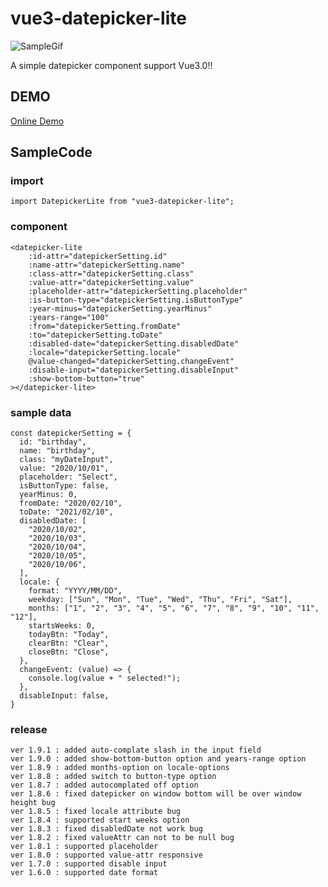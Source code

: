# vue3-datepicker-lite

![SampleGif](https://linmasahiro.github.io/vue3-datepicker-lite/sample.gif)

A simple datepicker component support Vue3.0!!

## DEMO

[Online Demo](https://linmasahiro.github.io/vue3-datepicker-lite/dist/)

## SampleCode

### import
    import DatepickerLite from "vue3-datepicker-lite";

### component
    <datepicker-lite
        :id-attr="datepickerSetting.id"
        :name-attr="datepickerSetting.name"
        :class-attr="datepickerSetting.class"
        :value-attr="datepickerSetting.value"
        :placeholder-attr="datepickerSetting.placeholder"
        :is-button-type="datepickerSetting.isButtonType"
        :year-minus="datepickerSetting.yearMinus"
        :years-range="100"
        :from="datepickerSetting.fromDate"
        :to="datepickerSetting.toDate"
        :disabled-date="datepickerSetting.disabledDate"
        :locale="datepickerSetting.locale"
        @value-changed="datepickerSetting.changeEvent"
        :disable-input="datepickerSetting.disableInput"
        :show-bottom-button="true"
    ></datepicker-lite>

### sample data
    const datepickerSetting = {
      id: "birthday",
      name: "birthday",
      class: "myDateInput",
      value: "2020/10/01",
      placeholder: "Select",
      isButtonType: false,
      yearMinus: 0,
      fromDate: "2020/02/10",
      toDate: "2021/02/10",
      disabledDate: [
        "2020/10/02",
        "2020/10/03",
        "2020/10/04",
        "2020/10/05",
        "2020/10/06",
      ],
      locale: {
        format: "YYYY/MM/DD",
        weekday: ["Sun", "Mon", "Tue", "Wed", "Thu", "Fri", "Sat"],
        months: ["1", "2", "3", "4", "5", "6", "7", "8", "9", "10", "11", "12"],
        startsWeeks: 0,
        todayBtn: "Today",
        clearBtn: "Clear",
        closeBtn: "Close",
      },
      changeEvent: (value) => {
        console.log(value + " selected!");
      },
      disableInput: false,
    }

### release
    ver 1.9.1 : added auto-complate slash in the input field
    ver 1.9.0 : added show-bottom-button option and years-range option
    ver 1.8.9 : added months-option on locale-options
    ver 1.8.8 : added switch to button-type option
    ver 1.8.7 : added autocomplated off option
    ver 1.8.6 : fixed datepicker on window bottom will be over window height bug
    ver 1.8.5 : fixed locale attribute bug
    ver 1.8.4 : supported start weeks option
    ver 1.8.3 : fixed disabledDate not work bug
    ver 1.8.2 : fixed valueAttr can not to be null bug
    ver 1.8.1 : supported placeholder
    ver 1.8.0 : supported value-attr responsive
    ver 1.7.0 : supported disable input
    ver 1.6.0 : supported date format